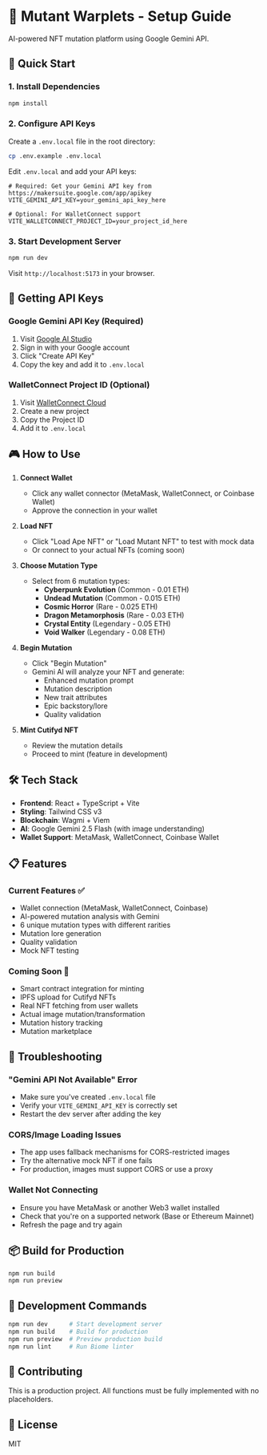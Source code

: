 # 🧬 Mutant Warplets - Setup Guide

AI-powered NFT mutation platform using Google Gemini API.

## 🚀 Quick Start

### 1. Install Dependencies

```bash
npm install
```

### 2. Configure API Keys

Create a `.env.local` file in the root directory:

```bash
cp .env.example .env.local
```

Edit `.env.local` and add your API keys:

```env
# Required: Get your Gemini API key from https://makersuite.google.com/app/apikey
VITE_GEMINI_API_KEY=your_gemini_api_key_here

# Optional: For WalletConnect support
VITE_WALLETCONNECT_PROJECT_ID=your_project_id_here
```

### 3. Start Development Server

```bash
npm run dev
```

Visit `http://localhost:5173` in your browser.

## 🔑 Getting API Keys

### Google Gemini API Key (Required)

1. Visit [Google AI Studio](https://makersuite.google.com/app/apikey)
2. Sign in with your Google account
3. Click "Create API Key"
4. Copy the key and add it to `.env.local`

### WalletConnect Project ID (Optional)

1. Visit [WalletConnect Cloud](https://cloud.walletconnect.com/)
2. Create a new project
3. Copy the Project ID
4. Add it to `.env.local`

## 🎮 How to Use

1. **Connect Wallet**
   - Click any wallet connector (MetaMask, WalletConnect, or Coinbase Wallet)
   - Approve the connection in your wallet

2. **Load NFT**
   - Click "Load Ape NFT" or "Load Mutant NFT" to test with mock data
   - Or connect to your actual NFTs (coming soon)

3. **Choose Mutation Type**
   - Select from 6 mutation types:
     - **Cyberpunk Evolution** (Common - 0.01 ETH)
     - **Undead Mutation** (Common - 0.015 ETH)
     - **Cosmic Horror** (Rare - 0.025 ETH)
     - **Dragon Metamorphosis** (Rare - 0.03 ETH)
     - **Crystal Entity** (Legendary - 0.05 ETH)
     - **Void Walker** (Legendary - 0.08 ETH)

4. **Begin Mutation**
   - Click "Begin Mutation"
   - Gemini AI will analyze your NFT and generate:
     - Enhanced mutation prompt
     - Mutation description
     - New trait attributes
     - Epic backstory/lore
     - Quality validation

5. **Mint Cutifyd NFT**
   - Review the mutation details
   - Proceed to mint (feature in development)

## 🛠️ Tech Stack

- **Frontend**: React + TypeScript + Vite
- **Styling**: Tailwind CSS v3
- **Blockchain**: Wagmi + Viem
- **AI**: Google Gemini 2.5 Flash (with image understanding)
- **Wallet Support**: MetaMask, WalletConnect, Coinbase Wallet

## 📋 Features

### Current Features ✅

- Wallet connection (MetaMask, WalletConnect, Coinbase)
- AI-powered mutation analysis with Gemini
- 6 unique mutation types with different rarities
- Mutation lore generation
- Quality validation
- Mock NFT testing

### Coming Soon 🚧

- Smart contract integration for minting
- IPFS upload for Cutifyd NFTs
- Real NFT fetching from user wallets
- Actual image mutation/transformation
- Mutation history tracking
- Mutation marketplace

## 🔧 Troubleshooting

### "Gemini API Not Available" Error

- Make sure you've created `.env.local` file
- Verify your `VITE_GEMINI_API_KEY` is correctly set
- Restart the dev server after adding the key

### CORS/Image Loading Issues

- The app uses fallback mechanisms for CORS-restricted images
- Try the alternative mock NFT if one fails
- For production, images must support CORS or use a proxy

### Wallet Not Connecting

- Ensure you have MetaMask or another Web3 wallet installed
- Check that you're on a supported network (Base or Ethereum Mainnet)
- Refresh the page and try again

## 📦 Build for Production

```bash
npm run build
npm run preview
```

## 🧪 Development Commands

```bash
npm run dev      # Start development server
npm run build    # Build for production
npm run preview  # Preview production build
npm run lint     # Run Biome linter
```

## 🤝 Contributing

This is a production project. All functions must be fully implemented with no placeholders.

## 📄 License

MIT
